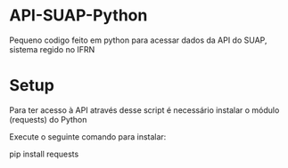 # API-SUAP-Python
Pequeno codigo feito em python para acessar dados da API do SUAP, sistema regido no IFRN

<h1>Setup</h1>
<p>Para ter acesso à API através desse script é necessário instalar o módulo (requests) do Python </p>
<p>Execute o seguinte comando para instalar:</p>
<p>pip install requests</p>

